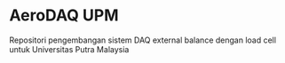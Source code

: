 # AeroDAQ UPM

Repositori pengembangan sistem DAQ external balance dengan load cell untuk Universitas Putra Malaysia
